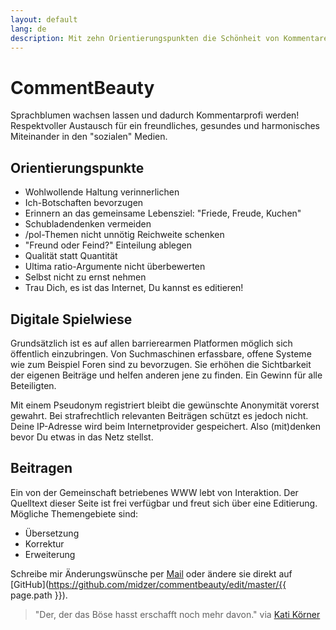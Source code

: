 ```yaml
---
layout: default
lang: de
description: Mit zehn Orientierungspunkten die Schönheit von Kommentaren neu entdecken
---
```

# CommentBeauty

Sprachblumen wachsen lassen und dadurch Kommentarprofi werden! Respektvoller Austausch für ein freundliches, gesundes und harmonisches Miteinander in den "sozialen" Medien.

## Orientierungspunkte

* Wohlwollende Haltung verinnerlichen
* Ich-Botschaften bevorzugen
* Erinnern an das gemeinsame Lebensziel: "Friede, Freude, Kuchen"
* Schubladendenken vermeiden
* /pol-Themen nicht unnötig Reichweite schenken
* "Freund oder Feind?" Einteilung ablegen
* Qualität statt Quantität
* Ultima ratio-Argumente nicht überbewerten
* Selbst nicht zu ernst nehmen
* Trau Dich, es ist das Internet, Du kannst es editieren!

## Digitale Spielwiese

Grundsätzlich ist es auf allen barrierearmen Platformen möglich sich öffentlich einzubringen. Von Suchmaschinen erfassbare, offene Systeme wie zum Beispiel Foren sind zu bevorzugen. Sie erhöhen die Sichtbarkeit der eigenen Beiträge und helfen anderen jene zu finden. Ein Gewinn für alle Beteiligten.

Mit einem Pseudonym registriert bleibt die gewünschte Anonymität vorerst gewahrt. Bei strafrechtlich relevanten Beiträgen schützt es jedoch nicht. Deine IP-Adresse wird beim Internetprovider gespeichert. Also (mit)denken bevor Du etwas in das Netz stellst.

## Beitragen

Ein von der Gemeinschaft betriebenes WWW lebt von Interaktion. Der Quelltext dieser Seite ist frei verfügbar und freut sich über eine Editierung. Mögliche Themengebiete sind:

* Übersetzung
* Korrektur
* Erweiterung

Schreibe mir Änderungswünsche per [Mail](https://midzer.de/contact) oder ändere sie direkt auf [GitHub](https://github.com/midzer/commentbeauty/edit/master/{{ page.path }}).

> "Der, der das Böse hasst erschafft noch mehr davon." via [Kati Körner](https://katikoerner.de/toxische-menschen/)
